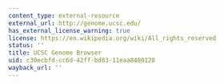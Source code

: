 ```yaml
---
content_type: external-resource
external_url: http://genome.ucsc.edu/
has_external_license_warning: true
license: https://en.wikipedia.org/wiki/All_rights_reserved
status: ''
title: UCSC Genome Browser
uid: c30ecbfd-cc6d-42ff-bd83-11eaa8480128
wayback_url: ''
---
```


